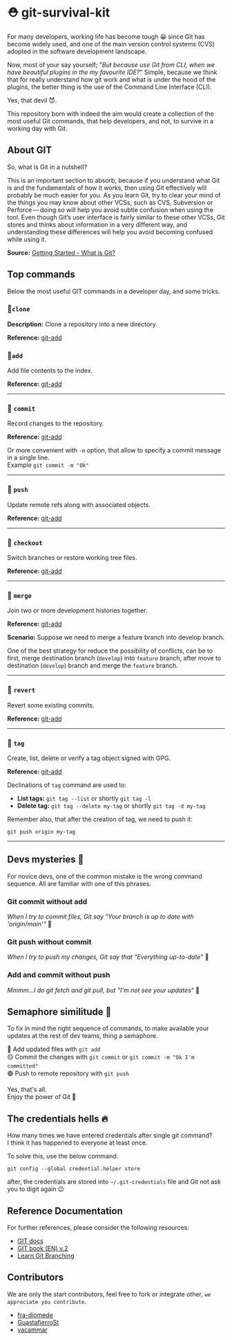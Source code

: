 # ⛑️ git-survival-kit

For many developers, working life has become tough 😀 since Git has become widely used, and one of the main version 
control systems (CVS) adopted in the software development landscape.

Now, most of your say yourself; "_But because use Git from CLI, when we have beautiful plugins in the my favourite IDE?_"
Simple, because we think that for really understand how git work and what is under the hood of the plugins, the better 
thing is the use of the Command Line Interface (CLI). 

Yes, that devil 😈.

This repository born with indeed the aim would create a collection of the most useful Git commands, 
that help developers, and not, to survive in a working day with Git.

## About GIT

So, what is Git in a nutshell?

This is an important section to absorb, because if you understand what Git is and the fundamentals of how it works, then using Git effectively will probably be much easier for you. As you learn Git, try to clear your mind of the things you may know about other VCSs, such as CVS, Subversion or Perforce — doing so will help you avoid subtle confusion when using the tool. Even though Git’s user interface is fairly similar to these other VCSs, Git stores and thinks about information in a very different way, and understanding these differences will help you avoid becoming confused while using it.

**Source:** [Getting Started - What is Git?](https://git-scm.com/book/en/v2/Getting-Started-What-is-Git%3F)

## Top commands

Below the most useful GIT commands in a developer day, and some tricks.

### 📌`clone`

**Description:** Clone a repository into a new directory.

**Reference:** [git-add](https://git-scm.com/docs/git-clone)

### 📌`add`

Add file contents to the index.

**Reference:** [git-add](https://git-scm.com/docs/git-add)

---

### 📌 `commit`

Record changes to the repository.

**Reference:** [git-add](https://git-scm.com/docs/git-commit)

Or more convenient with `-m` option, that allow to specify a commit message in a single line. </br>
Example `git commit -m "Ok"`

---

### 📌 `push`

Update remote refs along with associated objects.

**Reference:** [git-add](https://git-scm.com/docs/git-push)

---

### 📌 `checkout`

Switch branches or restore working tree files.

**Reference:** [git-add](https://git-scm.com/docs/git-checkout)

---

### 📌 `merge`

Join two or more development histories together.

**Reference:** [git-add](https://git-scm.com/docs/git-merge)

**Scenario:** Suppose we need to merge a feature branch into develop branch.

One of the best strategy for reduce the possibility of conflicts, can be to first, merge destination branch (`develop`)
into `feature` branch, after move to destination (`develop`) branch and merge the `feature` branch. 

---

### 📌 `revert`

Revert some existing commits.

**Reference:** [git-add](https://git-scm.com/docs/git-revert)

---

### 📌 `tag`

Create, list, delete or verify a tag object signed with GPG.

**Reference:** [git-add](https://git-scm.com/docs/git-tag)

Declinations of `tag` command are used to:

- **List tags:** `git tag --list` or shortly `git tag -l`
- **Delete tag:** `git tag --delete my-tag` or shortly `git tag -d my-tag`

Remember also, that after the creation of tag, we need to push it:

`git push origin my-tag`

---

## Devs mysteries 👻

For novice devs, one of the common mistake is the wrong command sequence. All are familiar with one of this phrases.

### Git commit without add

_When I try to commit files, Git say "Your branch is up to date with 'origin/main'"_ 🤔

### Git push without commit

_When I try to push my changes, Git say that "Everything up-to-date"_ 🥴

### Add and commit without push
_Mmmm...I do git fetch and git pull, but "I'm not see your updates"_ 🤯


## Semaphore similitude 🚦

To fix in mind the right sequence of commands, to make available your updates at the rest of dev teams, thing a semaphore.

🔴 Add updated files with `git add`</br>
🟡 Commit the changes with `git commit` or `git commit -m "Ok I'm committed"`</br>
🟢 Push to remote repository with `git push`</br>

Yes, that's all. </br>
Enjoy the power of Git 🚀


## The credentials hells 🔥

How many times we have entered credentials after single git command?</br>
I think it has happened to everyone at least once.

To solve this, use the below command:

`git config --global credential.helper store`

after, the credentials are stored into `~/.git-credentials` file and Git not ask you to digit again 😉



## Reference Documentation
For further references, please consider the following resources:

- [GIT docs](https://git-scm.com/docs)
- [GIT book (EN) v.2 ](https://git-scm.com/book/en/v2)
- [Learn Git Branching](https://learngitbranching.js.org)

## Contributors

We are only the start contributors, feel free to fork or integrate other, `we appreciate you contribute`.

- [fra-diomede](https://github.com/fra-diomede)
- [GuastafierroSt](https://github.com/GuastafierroSt)
- [vacammar](https://github.com/vacammar)
